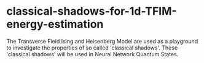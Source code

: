 # classical-shadows-for-1d-TFIM-energy-estimation

The Transverse Field Ising and Heisenberg Model are used as a playground to investigate the properties of so called 'classical shadows'. These 'classical shadows' 
will be used in Neural Network Quantum States.
